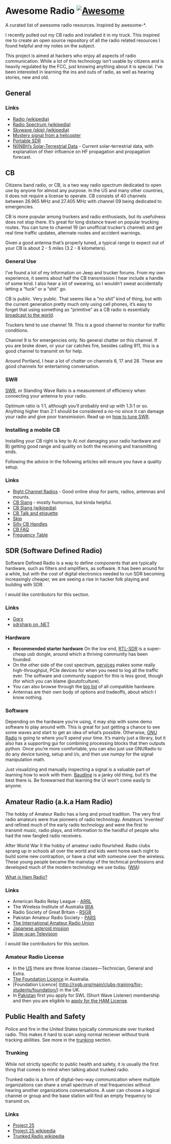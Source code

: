 Awesome Radio [![Awesome](https://cdn.rawgit.com/sindresorhus/awesome/d7305f38d29fed78fa85652e3a63e154dd8e8829/media/badge.svg)](https://github.com/sindresorhus/awesome)
=========================================================================================================================================================================

A curated list of awesome radio resources. Inspired by awesome-\*.

I recently pulled out my CB radio and installed it in my truck. This inspired me to create an open source repository of all the radio related resources I found helpful and my notes on the subject.

This project is aimed at hackers who enjoy all aspects of radio communication. While a lot of this technology isn’t usable by citizens and is heavily regulated by the FCC, just knowing anything about it is special. I’ve been interested in learning the ins and outs of radio, as well as hearing stories, new and old.

General
-------

### Links

-   [Radio (wikipedia)](http://en.wikipedia.org/wiki/Radio)
-   [Radio Spectrum (wikipedia)](http://en.wikipedia.org/wiki/Radio_spectrum)
-   [Skywave (skip) (wikipedia)](http://en.wikipedia.org/wiki/Skywave)
-   [Mystery signal from a helicopter](http://www.windytan.com/2014/02/mystery-signal-from-helicopter.html)
-   [Portable SDR](http://hackaday.io/project/1538-PortableSDR)
-   [N0NBH’s Solar-Terrestrial Data](http://www.hamqsl.com/solar2.html) - Current solar-terrestrial data, with explanation of their influence on HF propagation and propagation forecast.

CB
--

Citizens band radio, or CB, is a two way radio spectrum dedicated to open use by anyone for almost any purpose. In the US and many other countries, it does not require a license to operate. CB consists of 40 channels between 26.965 MHz and 27.405 MHz with channel 09 being dedicated to emergencies.

CB is more popular among truckers and radio enthusiasts, but its usefulness does not stop there. It’s great for long distance travel on popular trucking routes. You can tune to channel 19 (an unofficial trucker’s channel) and get real time traffic updates, alternate routes and accident warnings.

Given a good antenna that’s properly tuned, a typical range to expect out of your CB is about 2 - 5 miles (3.2 - 8 kilometers).

### General Use

I’ve found a lot of my information on Jeep and trucker forums. From my own experience, it seems about half the CB transmission I hear include a handle of some kind. I also hear a lot of swearing, so I wouldn’t sweat accidentally letting a “fuck” or a “shit” go.

CB is public. Very public. That seems like a “no shit” kind of thing, but with the current generation pretty much only using cell phones, it’s easy to forget that using something as “primitive” as a CB radio is essentially [broadcast to the world](http://en.wikipedia.org/wiki/Citizens_band_radio#Working_skip).

Truckers tend to use channel 19. This is a good channel to monitor for traffic conditions.

Channel 9 is for emergencies only. No general chatter on this channel. If you are broke down, or your car catches fire, besides calling 911, this is a good channel to transmit on for help.

Around Portland, I hear a lot of chatter on channels 6, 17 and 28. These are good channels for entertaining conversation.

### SWR

[SWR](http://en.wikipedia.org/wiki/Standing_wave_ratio), or Standing Wave Ratio is a measurement of efficiency when connecting your antenna to your radio.

Optimum ratio is 1:1, although you’ll probably end up with 1.3:1 or so. Anything higher than 2:1 should be considered a no-no since it can damage your radio and give poor transmission. Read up on [how to tune SWR](http://www.rightchannelradios.com/tuning-cb-antenna-adjusting-swr).

### Installing a mobile CB

Installing your CB right is key to A) not damaging your radio hardware and B) getting good range and quality on both the receiving and transmitting ends.

Following the advice in the following articles will ensure you have a quality setup.

### Links

-   [Right Channel Radios](http://www.rightchannelradios.com/) - Good online shop for parts, radios, antennas and mounts.
-   [CB Slang](http://www.cbslang.com/) - mostly humorous, but kinda helpful.
-   [CB Slang (wikipedia)](http://en.wikipedia.org/wiki/List_of_CB_slang)
-   [CB Talk and etiquette](http://www.jeepforum.com/forum/f8/cb-radio-etiquette-jeep-trail-1169815/)
-   [Skip](http://cbradiomagazine.com/Articles/How%20to%20Shoot%20Skip.htm)
-   [Silly CB Handles](http://www.somethingawful.com/news/cb-handles/)
-   [CB FAQ](http://www.advancedspecialties.net/cb-radio-faq.htm)
-   [Frequency Table](http://www.radioreference.com/apps/db/?aid=7731)

SDR (Software Defined Radio)
----------------------------

Software Defined Radio is a way to define components that are typically hardware, such as filters and amplifiers, as software. It has been around for a while, but with the cost of digital electronics needed to run SDR becoming increasingly cheaper, we are seeing a rise in hacker folk playing and building with SDR.

I would like contributors for this section.

### Links

-   [Gqrx](http://gqrx.dk/)
-   [sdrsharp on .NET](http://sdrsharp.com)

### Hardware

-   **Recommended starter hardware** On the low end, [RTL-SDR](http://sdr.osmocom.org/trac/wiki/rtl-sdr) is a super-cheap usb dongle, around which a thriving community has been founded.
-   On the other side of the cost spectrum, [pervices](http://www.pervices.com/) makes some really high-throughput, PCIe devices for when you need to log all the traffic ever. The software and community support for this is less good, though (for which you can blame <span class="citation" data-cites="outofculture">@outofculture</span>).
-   You can also browse through the [big list](https://gnuradio.org/redmine/projects/gnuradio/wiki/Hardware) of all compatible hardware.
-   Antennas are their own body of options and tradeoffs, about which I know nothing.

### Software

Depending on the hardware you’re using, it may ship with some demo software to play around with. This is great for just getting a chance to see some waves and start to get an idea of what’s possible. Otherwise, [GNU Radio](https://gnuradio.org/redmine/) is going to where you’ll spend your time. It’s mainly just a library, but it also has a supporting gui for combining processing blocks that then outputs python. Once you’re more comfortable, you can also just use GNURadio to do any device tuning, setup and i/o, and then use numpy for the signal manipulation math.

Just visualizing and manually inspecting a signal is a valuable part of learning how to work with them. [Baudline](http://www.baudline.com/) is a janky old thing, but it’s the best there is. Be forewarned that learning the UI won’t come easily to anyone.

Amateur Radio (a.k.a Ham Radio)
-------------------------------

The hobby of Amateur Radio has a long and proud tradition. The very first radio amateurs were true pioneers of radio technology. Amateurs ‘invented’ and refined much of the early radio technology and were the first to transmit music, radio plays, and information to the handful of people who had the new fangled radio receivers.

After World War II the hobby of amateur radio flourished. Radio clubs sprang up in schools all over the world and kids went home each night to build some new contraption, or have a chat with someone over the wireless. These young people became the mainstay of the technical professions and developed much of the modern technology we use today. ([WIA](http://www.wia.org.au/licenses/foundation/about/))

[What is Ham Radio?](http://www.arrl.org/what-is-ham-radio)

### Links

-   American Radio Relay League - [ARRL](http://www.arrl.org/)
-   The Wireless Institute of Australia [WIA](http://www.wia.org.au/)
-   Radio Society of Great Britain - [RSGB](http://rsgb.org/)
-   Pakistan Amateur Radio Society - [PARS](http://www.pakhams.com/)
-   [The International Amateur Radio Union](http://www.iaru.org/)
-   [Japanese asteroid mission](http://www.arrl.org/news/amateur-radio-transponder-will-accompany-japanese-asteroid-mission-into-deep-space)
-   [Slow-scan Television](https://en.wikipedia.org/wiki/Slow-scan_television)

I would like contributors for this section.

### Amateur Radio License

-   In the [US](http://www.arrl.org/getting-licensed) there are three license classes—Technician, General and Extra.
-   [The Foundation Licence](http://www.wia.org.au/licenses/foundation/about/) in Australia.
-   \[Foundation Licence\] (http://rsgb.org/main/clubs-training/for-students/foundation/) in the UK.
-   In [Pakistan](http://www.pakhams.com/index.php?option=com_content&view=article&id=75&Itemid=92) first you apply for SWL (Short Wave Listener) membership and then you are eligible to [apply for the HAM License](http://www.pta.gov.pk/index.php?option=com_content&view=article&id=466%3Aamateur-wireless-license&catid=138%3Aguidelines&Itemid=349).

Public Health and Safety
------------------------

Police and fire in the United States typically communicate over trunked radio. This makes it hard to scan using normal reciever without trunk tracking abilities. See more in the [trunking](#trunking) section.

### Trunking

While not strictly specific to public health and safety, it is usually the first thing that comes to mind when talking about trunked radio.

Trunked radio is a form of digital-two-way communication where multiple organizations can share a small spectrum of real frequencies without hearing another organizations conversations. A user can choose a logical channel or group and the base station will find an empty frequency to transmit on.

### Links

-   [Project 25](http://www.project25.org/)
-   [Project 25 wikipedia](http://en.wikipedia.org/wiki/Project_25)
-   [Trunked Radio wikipedia](http://en.wikipedia.org/wiki/Trunked_radio_system)
